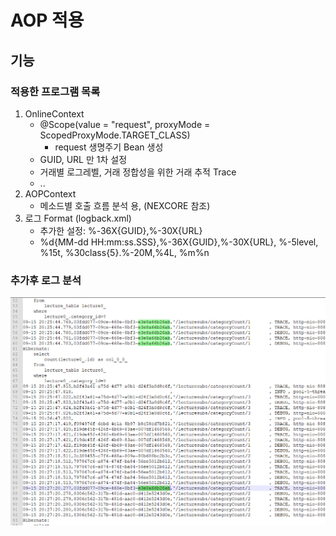 #  AOP 적용

## 기능
### 적용한 프로그램 목록

1. OnlineContext
   - @Scope(value = "request", proxyMode = ScopedProxyMode.TARGET_CLASS)
     - request 생명주기 Bean 생성
   - GUID, URL 만 1차 설정
   - 거래별 로그레벨, 거래 정합성을 위한 거래 추적 Trace
   - ..
2. AOPContext
   - 메소드별 호출 흐름 분석 용, (NEXCORE 참조)
3. 로그 Format (logback.xml)
   - 추가한 설정: %-36X{GUID},%-30X{URL}
   - <pattern>%d{MM-dd HH:mm:ss.SSS},%-36X{GUID},%-30X{URL}, %-5level, %15t, %30class{5}.%-20M,%4L, %m%n</pattern>

### 추가후 로그 분석
![](images/AOP-03-01.png)
